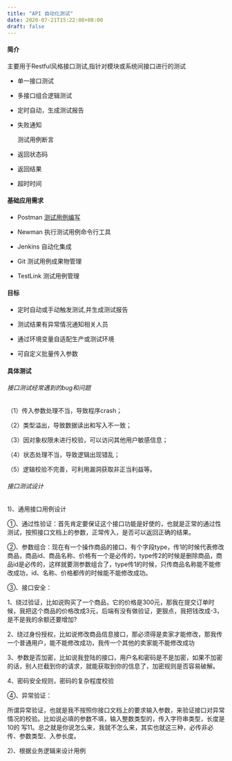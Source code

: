 ```yaml
---
title: "API 自动化测试"
date: 2020-07-21T15:22:08+08:00
draft: false
---
```


#### 简介

 主要用于Restful风格接口测试,指针对模块或系统间接口进行的测试

- 单一接口测试 

- 多接口组合逻辑测试

- 定时自动，生成测试报告 

- 失败通知

  测试用例断言

- 返回状态码

- 返回结果

- 超时时间

#### 基础应用需求

- Postman [测试用例编写](https://blog.csdn.net/cai_iac/article/details/81030619)

- Newman 执行测试用例命令行工具

- Jenkins 自动化集成

- Git 测试用例成果物管理

- TestLink 测试用例管理

#### 目标

- 定时自动或手动触发测试,并生成测试报告

- 测试结果有异常情况通知相关人员

- 通过环境变量自适配生产或测试环境

- 可自定义批量传入参数 

#### 具体测试


###### 接口测试经常遇到的bug和问题

（1）传入参数处理不当，导致程序crash；

（2）类型溢出，导致数据读出和写入不一致；

（3）因对象权限未进行校验，可以访问其他用户敏感信息；

（4）状态处理不当，导致逻辑出现错乱；

（5）逻辑校验不完善，可利用漏洞获取非正当利益等。

###### 接口测试设计

1)、通用接口用例设计

①、通过性验证：首先肯定要保证这个接口功能是好使的，也就是正常的通过性测试，按照接口文档上的参数，正常传入，是否可以返回正确的结果。

②、参数组合：现在有一个操作商品的接口，有个字段type，传1的时候代表修改商品，商品id、商品名称、价格有一个是必传的，type传2的时候是删除商品，商品id是必传的，这样就要测参数组合了，type传1的时候，只传商品名称能不能修改成功，id、名称、价格都传的时候能不能修改成功。

③、接口安全：

1、绕过验证，比如说购买了一个商品，它的价格是300元，那我在提交订单时候，我把这个商品的价格改成3元，后端有没有做验证，更狠点，我把钱改成-3，是不是我的余额还要增加?

2、绕过身份授权，比如说修改商品信息接口，那必须得是卖家才能修改，那我传一个普通用户，能不能修改成功，我传一个其他的卖家能不能修改成功

3、参数是否加密，比如说我登陆的接口，用户名和密码是不是加密，如果不加密的话，别人拦截到你的请求，就能获取到你的信息了，加密规则是否容易破解。

4、密码安全规则，密码的复杂程度校验

④、异常验证：

所谓异常验证，也就是我不按照你接口文档上的要求输入参数，来验证接口对异常情况的校验。比如说必填的参数不填，输入整数类型的，传入字符串类型，长度是10的 写11。总之就是你说怎么来，我就不怎么来，其实也就这三种，必传非必传、参数类型、入参长度。

2)、根据业务逻辑来设计用例

